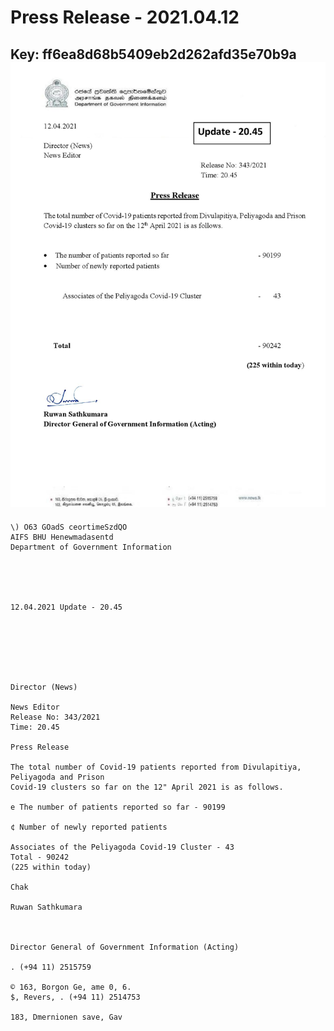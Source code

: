 # Press Release - 2021.04.12 
Key: ff6ea8d68b5409eb2d262afd35e70b9a 
![img](img/ff6ea8d68b5409eb2d262afd35e70b9a.jpg)
---
```
\) O63 GOadS ceortimeSzdQO
AIFS BHU Henewmadasentd
Department of Government Information

 

 

12.04.2021 Update - 20.45

 

 

 

Director (News)

News Editor
Release No: 343/2021
Time: 20.45

Press Release

The total number of Covid-19 patients reported from Divulapitiya, Peliyagoda and Prison
Covid-19 clusters so far on the 12" April 2021 is as follows.

e The number of patients reported so far - 90199

¢ Number of newly reported patients

Associates of the Peliyagoda Covid-19 Cluster - 43
Total - 90242
(225 within today)

Chak

Ruwan Sathkumara

 

Director General of Government Information (Acting)

. (+94 11) 2515759

© 163, Borgon Ge, ame 0, 6.
$, Revers, . (+94 11) 2514753

183, Dmernionen save, Gav

  

```
